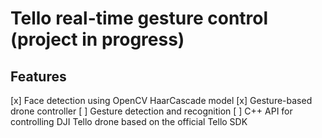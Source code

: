 # Tello real-time gesture control (project in progress)

## Features
[x] Face detection using OpenCV HaarCascade model 
[x] Gesture-based drone controller 
[ ] Gesture detection and recognition 
[ ] C++ API for controlling DJI Tello drone based on the official Tello SDK 

